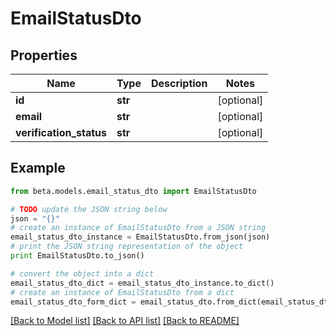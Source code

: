 # EmailStatusDto


## Properties
Name | Type | Description | Notes
------------ | ------------- | ------------- | -------------
**id** | **str** |  | [optional] 
**email** | **str** |  | [optional] 
**verification_status** | **str** |  | [optional] 

## Example

```python
from beta.models.email_status_dto import EmailStatusDto

# TODO update the JSON string below
json = "{}"
# create an instance of EmailStatusDto from a JSON string
email_status_dto_instance = EmailStatusDto.from_json(json)
# print the JSON string representation of the object
print EmailStatusDto.to_json()

# convert the object into a dict
email_status_dto_dict = email_status_dto_instance.to_dict()
# create an instance of EmailStatusDto from a dict
email_status_dto_form_dict = email_status_dto.from_dict(email_status_dto_dict)
```
[[Back to Model list]](../README.md#documentation-for-models) [[Back to API list]](../README.md#documentation-for-api-endpoints) [[Back to README]](../README.md)


